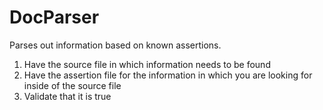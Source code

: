 # DocParser
Parses out information based on known assertions.
1. Have the source file in which information needs to be found 
1. Have the assertion file for the information in which you are looking for inside of the source file
1. Validate that it is true

